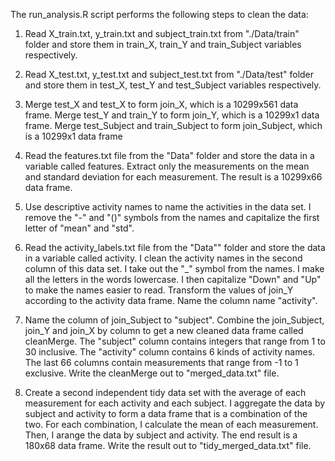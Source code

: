 The run_analysis.R script performs the following steps to clean the data:


 1. Read X_train.txt, y_train.txt and subject_train.txt from "./Data/train" folder 
 and store them in train_X, train_Y and train_Subject variables respectively.
    
 2. Read X_test.txt, y_test.txt and subject_test.txt from "./Data/test" folder 
 and store them in test_X, test_Y and test_Subject variables respectively.
    
 3. Merge test_X and test_X to form join_X, which is a 10299x561 data frame. 
 Merge test_Y and train_Y to form join_Y, which is a 10299x1 data frame. 
 Merge test_Subject and train_Subject to form join_Subject, which is a 10299x1 data frame
    
 4. Read the features.txt file from the "Data" folder and store the data 
 in a variable called features. Extract only the measurements on the mean 
 and standard deviation for each measurement.  The result is a 10299x66 data frame.
    
 5. Use descriptive activity names to name the activities in the data set. 
 I remove the "-" and "()" symbols from the names and capitalize the first letter of "mean" and "std".
    
 6. Read the activity_labels.txt file from the "Data"" folder and store the data in a variable called activity.
 I clean the activity names in the second column of this data set. 
 I take out the "_" symbol from the names. 
 I make all the letters in the words lowercase. 
 I then capitalize "Down" and "Up" to make the names easier to read. 
 Transform the values of join_Y according to the activity data frame. 
 Name the column name "activity".
    
 7. Name the column of join_Subject to "subject". 
 Combine the join_Subject, join_Y and join_X by column to get a new cleaned data frame called cleanMerge. 
 The "subject" column contains integers that range from 1 to 30 inclusive. 
 The "activity" column contains 6 kinds of activity names. 
 The last 66 columns contain measurements that range from -1 to 1 exclusive. 
 Write the cleanMerge out to "merged_data.txt" file.
    
 8. Create a second independent tidy data set with the average of each measurement for each activity and each subject.
 I aggregate the data by subject and activity to form a data frame that is a combination of the two. 
 For each combination, I calculate the mean of each measurement. 
 Then, I arange the data by subject and activity. The end result is a 180x68 data frame. Write the result out to       "tidy_merged_data.txt" file.
